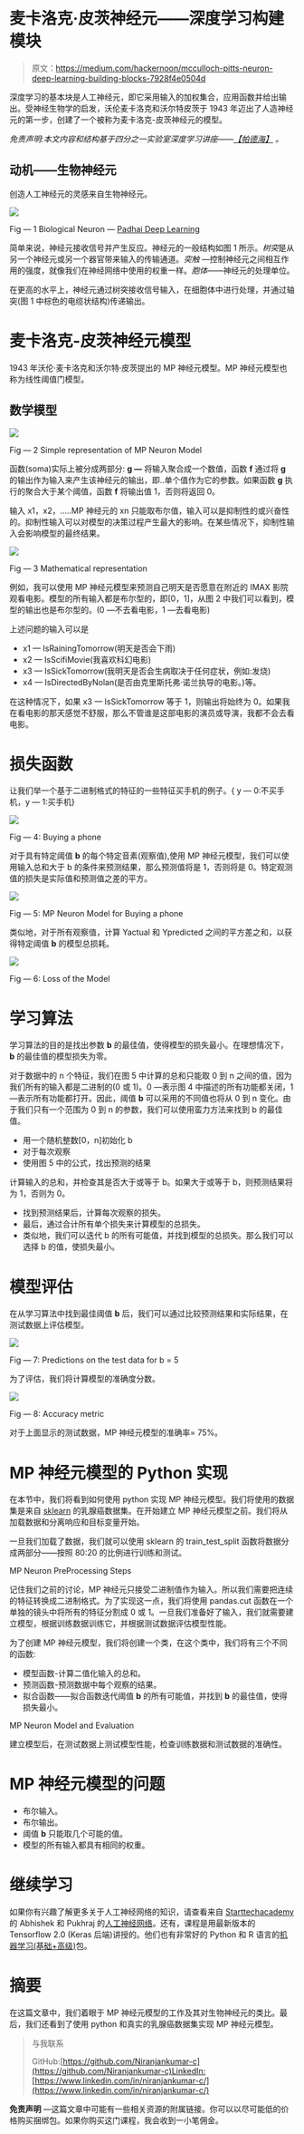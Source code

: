 # 麦卡洛克·皮茨神经元——深度学习构建模块

> 原文：<https://medium.com/hackernoon/mcculloch-pitts-neuron-deep-learning-building-blocks-7928f4e0504d>

深度学习的基本块是人工神经元，即它采用输入的加权集合，应用函数并给出输出。受神经生物学的启发，沃伦麦卡洛克和沃尔特皮茨于 1943 年迈出了人造神经元的第一步，创建了一个被称为麦卡洛克-皮茨神经元的模型。

*免责声明:本文内容和结构基于四分之一实验室深度学习讲座——*[*【帕德海】*](https://padhai.onefourthlabs.in) *。*

## 动机——生物神经元

创造人工神经元的灵感来自生物神经元。

![](img/eb4cff62a6c8413ec6621a534c494215.png)

Fig — 1 Biological Neuron — [Padhai Deep Learning](https://padhai.onefourthlabs.in)

简单来说，神经元接收信号并产生反应。神经元的一般结构如图 1 所示。*树突*是从另一个神经元或另一个器官带来输入的传输通道。*突触* —控制神经元之间相互作用的强度，就像我们在神经网络中使用的权重一样。*胞体*——神经元的处理单位。

在更高的水平上，神经元通过树突接收信号输入，在细胞体中进行处理，并通过轴突(图 1 中棕色的电缆状结构)传递输出。

# **麦卡洛克-皮茨神经元模型**

1943 年沃伦·麦卡洛克和沃尔特·皮茨提出的 MP 神经元模型。MP 神经元模型也称为线性阈值门模型。

## **数学模型**

![](img/ee22d8c806e452524db34a70f99c2930.png)

Fig — 2 Simple representation of MP Neuron Model

函数(soma)实际上被分成两部分: **g —** 将输入聚合成一个数值，函数 **f** 通过将 **g** 的输出作为输入来产生该神经元的输出，即..单个值作为它的参数。如果函数 **g** 执行的聚合大于某个阈值，函数 **f** 将输出值 1，否则将返回 0。

输入 x1，x2，…..MP 神经元的 xn 只能取布尔值，输入可以是抑制性的或兴奋性的。抑制性输入可以对模型的决策过程产生最大的影响。在某些情况下，抑制性输入会影响模型的最终结果。

![](img/f04c252e67961c23461b4098db099611.png)

Fig — 3 Mathematical representation

例如，我可以使用 MP 神经元模型来预测自己明天是否愿意在附近的 IMAX 影院观看电影。模型的所有输入都是布尔型的，即[0，1]，从图 2 中我们可以看到，模型的输出也是布尔型的。(0 —不去看电影，1 —去看电影)

上述问题的输入可以是

*   x1 — IsRainingTomorrow(明天是否会下雨)
*   x2 — IsScifiMovie(我喜欢科幻电影)
*   x3 — IsSickTomorrow(我明天是否会生病取决于任何症状，例如:发烧)
*   x4 — IsDirectedByNolan(是否由克里斯托弗·诺兰执导的电影。)等。

在这种情况下，如果 x3 — IsSickTomorrow 等于 1，则输出将始终为 0。如果我在看电影的那天感觉不舒服，那么不管谁是这部电影的演员或导演，我都不会去看电影。

# 损失函数

让我们举一个基于二进制格式的特征的一些特征买手机的例子。{ y — 0:不买手机，y — 1:买手机}

![](img/6ae7a1c1ef0d28cbb3a97f70281b7703.png)

Fig — 4: Buying a phone

对于具有特定阈值 **b** 的每个特定音素(观察值),使用 MP 神经元模型，我们可以使用输入总和大于 b 的条件来预测结果，那么预测值将是 1，否则将是 0。特定观测值的损失是实际值和预测值之差的平方。

![](img/9ee9e63272719088e3eb63e9c7562a59.png)

Fig — 5: MP Neuron Model for Buying a phone

类似地，对于所有观察值，计算 Yactual 和 Ypredicted 之间的平方差之和，以获得特定阈值 **b** 的模型总损耗。

![](img/cc149b56e2f12a8c372d9f98f2a3b86c.png)

Fig — 6: Loss of the Model

# 学习算法

学习算法的目的是找出参数 **b** 的最佳值，使得模型的损失最小。在理想情况下， **b** 的最佳值的模型损失为零。

对于数据中的 n 个特征，我们在图 5 中计算的总和只能取 0 到 n 之间的值，因为我们所有的输入都是二进制的(0 或 1)。0 —表示图 4 中描述的所有功能都关闭，1 —表示所有功能都打开。因此，阈值 **b** 可以采用的不同值也将从 0 到 n 变化。由于我们只有一个范围为 0 到 n 的参数，我们可以使用蛮力方法来找到 b 的最佳值。

*   用一个随机整数[0，n]初始化 b
*   对于每次观察
*   使用图 5 中的公式，找出预测的结果

计算输入的总和，并检查其是否大于或等于 b。如果大于或等于 b，则预测结果将为 1，否则为 0。

*   找到预测结果后，计算每次观察的损失。
*   最后，通过合计所有单个损失来计算模型的总损失。
*   类似地，我们可以迭代 b 的所有可能值，并找到模型的总损失。那么我们可以选择 b 的值，使损失最小。

# 模型评估

在从学习算法中找到最佳阈值 **b** 后，我们可以通过比较预测结果和实际结果，在测试数据上评估模型。

![](img/e290bc14821932fe5f6dc98f763b6ec0.png)

Fig — 7: Predictions on the test data for b = 5

为了评估，我们将计算模型的准确度分数。

![](img/606245c2b29f910c5f3babb576b363ae.png)

Fig — 8: Accuracy metric

对于上面显示的测试数据，MP 神经元模型的准确率= 75%。

# MP 神经元模型的 Python 实现

在本节中，我们将看到如何使用 python 实现 MP 神经元模型。我们将使用的数据集是来自 [sklearn](https://scikit-learn.org/stable/modules/generated/sklearn.datasets.load_breast_cancer.html) 的乳腺癌数据集。在开始建立 MP 神经元模型之前。我们将从加载数据和分离响应和目标变量开始。

一旦我们加载了数据，我们就可以使用 sklearn 的 train_test_split 函数将数据分成两部分——按照 80:20 的比例进行训练和测试。

MP Neuron PreProcessing Steps

记住我们之前的讨论，MP 神经元只接受二进制值作为输入。所以我们需要把连续的特征转换成二进制格式。为了实现这一点，我们将使用 pandas.cut 函数在一个单独的镜头中将所有的特征分割成 0 或 1。一旦我们准备好了输入，我们就需要建立模型，根据训练数据训练它，并根据测试数据评估模型性能。

为了创建 MP 神经元模型，我们将创建一个类，在这个类中，我们将有三个不同的函数:

*   模型函数-计算二值化输入的总和。
*   预测函数-预测数据中每个观察的结果。
*   拟合函数——拟合函数迭代阈值 **b** 的所有可能值，并找到 **b** 的最佳值，使得损失最小。

MP Neuron Model and Evaluation

建立模型后，在测试数据上测试模型性能，检查训练数据和测试数据的准确性。

# MP 神经元模型的问题

*   布尔输入。
*   布尔输出。
*   阈值 **b** 只能取几个可能的值。
*   模型的所有输入都具有相同的权重。

# 继续学习

如果你有兴趣了解更多关于人工神经网络的知识，请查看来自 [Starttechacademy](https://courses.starttechacademy.com/full-site-access/?coupon=NKSTACAD) 的 Abhishek 和 Pukhraj 的[人工神经网络](https://courses.starttechacademy.com/full-site-access/?coupon=NKSTACAD)。还有，课程是用最新版本的 Tensorflow 2.0 (Keras 后端)讲授的。他们也有非常好的 Python 和 R 语言的[机器学习(基础+高级)](https://courses.starttechacademy.com/full-site-access/?coupon=NKSTACAD)包。

# 摘要

在这篇文章中，我们着眼于 MP 神经元模型的工作及其对生物神经元的类比。最后，我们还看到了使用 python 和真实的乳腺癌数据集实现 MP 神经元模型。

> 与我联系
> 
> GitHub:[https://github.com/Niranjankumar-c](https://github.com/Niranjankumar-c)LinkedIn:[https://www.linkedin.com/in/niranjankumar-c/](https://www.linkedin.com/in/niranjankumar-c/)

**免责声明** —这篇文章中可能有一些相关资源的附属链接。你可以以尽可能低的价格购买捆绑包。如果你购买这门课程，我会收到一小笔佣金。